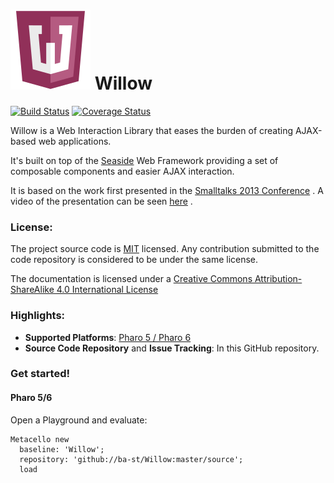 ![Logo](resources/logos/128x128.png) Willow
======
[![Build Status](https://travis-ci.org/ba-st/Willow.svg?branch=master)](https://travis-ci.org/ba-st/Willow)
[![Coverage Status](https://coveralls.io/repos/github/ba-st/Willow/badge.svg?branch=master)](https://coveralls.io/github/ba-st/Willow?branch=master)

Willow is a Web Interaction Library that eases the burden of creating AJAX-based web applications.

It's built on top of the [Seaside](https://github.com/SeasideSt/Seaside) Web Framework providing a set of composable components and easier AJAX interaction.

It is based on the work first presented in the [Smalltalks 2013 Conference](http://fast.org.ar/talks/objects-and-messages-for-user-interaction) . 
A video of the presentation can be seen [here](https://youtu.be/JezITRHCBuc?list=PLCGAAdUizzH027lLWKXh_44cGuEsay7-R) .

### License:
The project source code is [MIT](LICENSE) licensed. Any contribution submitted to the code repository is considered to be under the same license.

The documentation is licensed under a [Creative Commons Attribution-ShareAlike 4.0 International License](http://creativecommons.org/licenses/by-sa/4.0/)

### Highlights:
- **Supported Platforms**: [Pharo 5 / Pharo 6](http://www.pharo.org/)
- **Source Code Repository** and **Issue Tracking**: In this GitHub repository.

### Get started!

#### Pharo 5/6

Open a Playground and evaluate:

```smalltalk
Metacello new
  baseline: 'Willow';
  repository: 'github://ba-st/Willow:master/source';
  load
```
